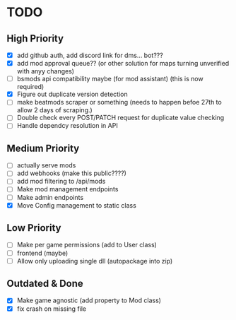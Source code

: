 # TODO
## High Priority
- [x] add github auth, add discord link for dms... bot???
- [x] add mod approval queue?? (or other solution for maps turning unverified with anyy changes)
- [ ] bsmods api compatibility maybe (for mod assistant) (this is now required)
- [x] Figure out duplicate version detection
- [ ] make beatmods scraper or something (needs to happen befoe 27th to allow 2 days of scraping.)
- [ ] Double check every POST/PATCH request for duplicate value checking
- [ ] Handle dependcy resolution in API 

## Medium Priority
- [ ] actually serve mods
- [ ] add webhooks (make this public????)
- [ ] add mod filtering to /api/mods
- [ ] Make mod management endpoints
- [ ] Make admin endpoints
- [x] Move Config management to static class 

## Low Priority
- [ ] Make per game permissions (add to User class)
- [ ] frontend (maybe)
- [ ] Allow only uploading single dll (autopackage into zip)

## Outdated & Done
- [x] Make game agnostic (add property to Mod class)
- [x] fix crash on missing file 